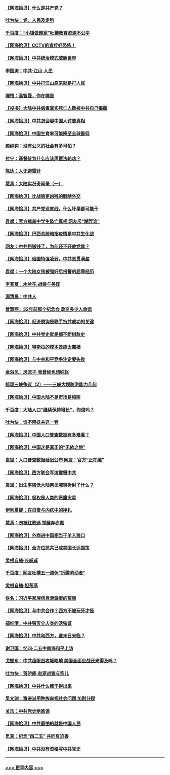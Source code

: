 #### [【网海拾贝】什么是共产党？](../pages/nsc993/n12962781.md?t=05211352) 
#### [吐为快：党、人民及走狗](../pages/nsc993/n12962747.md?t=05211352) 
#### [千百度：“小镇做题家”吐槽教育资源不公平](../pages/nsc993/n12962705.md?t=05211352) 
#### [【网海拾贝】CCTV的宣传好恐怖！](../pages/nsc993/n12959984.md?t=05211352) 
#### [【网海拾贝】中共统治模式威胁世界](../pages/nsc993/n12957622.md?t=05211352) 
#### [李国涛：中共‧江山‧人民](../pages/nsc993/n12957502.md?t=05211352) 
#### [【网海拾贝】中共打江山原来就是打人民](../pages/nsc993/n12954345.md?t=05211352) 
#### [理悟：高智晟，你在哪里](../pages/nsc993/n12953115.md?t=05211352) 
#### [【投书】大陆中共病毒真实死亡人数被中共自己揭露](../pages/nsc993/n12953050.md?t=05211352) 
#### [【网海拾贝】中共怎会容中国人讨要真相](../pages/nsc993/n12952161.md?t=05211352) 
#### [【网海拾贝】中国生育率可能降至全球最低](../pages/nsc993/n12948793.md?t=05211352) 
#### [颜纯钩：没有公义的社会有多可怕？](../pages/nsc993/n12947626.md?t=05211352) 
#### [付宁：基督徒为什么应该声援法轮功？](../pages/nsc993/n12947233.md?t=05211352) 
#### [陈达：人无避雷针](../pages/nsc993/n12947098.md?t=05211352) 
#### [慧真：大陆实况奇闻录（一）](../pages/nsc993/n12945811.md?t=05211352) 
#### [【网海拾贝】比战狼更凶残的戳瞎外交](../pages/nsc993/n12945717.md?t=05211352) 
#### [【网海拾贝】共产党没底线，什么坏事都可能干](../pages/nsc993/n12942090.md?t=05211352) 
#### [袁斌：官方掩盖中学生坠亡真相 网友斥“糊弄谁”](../pages/nsc993/n12942029.md?t=05211352) 
#### [【网海拾贝】巴西总统暗指疫情是中共生化战](../pages/nsc993/n12938999.md?t=05211352) 
#### [网友：中共捞够钱了，为何还不开放党禁？](../pages/nsc993/n12938952.md?t=05211352) 
#### [【网海拾贝】俄国恃强凌弱，中共恶贯满盈](../pages/nsc993/n12936626.md?t=05211352) 
#### [袁斌：一个大陆女孩被强奸后报警的屈辱经历](../pages/nsc993/n12936547.md?t=05211352) 
#### [李春草：木兰花·战狼与美谍](../pages/nsc993/n12935995.md?t=05211352) 
#### [源清晨：中共人](../pages/nsc993/n12935589.md?t=05211352) 
#### [曾慧燕：32年前那个纪念会 改变多少人命运](../pages/nsc993/n12934233.md?t=05211352) 
#### [【网海拾贝】经济脱钩是联手抗共成功的关键](../pages/nsc993/n12934176.md?t=05211352) 
#### [【网海拾贝】中共党史就是部不断树敌史](../pages/nsc993/n12932844.md?t=05211352) 
#### [【网海拾贝】特斯拉的模本效应太震撼](../pages/nsc993/n12925626.md?t=05211352) 
#### [【网海拾贝】与中共和平竞争注定要失败](../pages/nsc993/n12923326.md?t=05211352) 
#### [金浴凤：风流子‧我曾经也想姓赵](../pages/nsc993/n12920911.md?t=05211352) 
#### [梳理三峡争议（2）——三峡大坝防洪能力几何](../pages/nsc993/n12920173.md?t=05211352) 
#### [【网海拾贝】中国大陆不是市场是陷阱](../pages/nsc993/n12920143.md?t=05211352) 
#### [千百度：大陆人口“继续保持增长”，你信吗？](../pages/nsc993/n12918946.md?t=05211352) 
#### [吐为快：谁不晓妖共这一套](../pages/nsc993/n12918941.md?t=05211352) 
#### [【网海拾贝】中国人口普查数据有多难看？](../pages/nsc993/n12917822.md?t=05211352) 
#### [【网海拾贝】中国才是真正的“无依之地”](../pages/nsc993/n12915845.md?t=05211352) 
#### [袁斌：人口普查数据延迟公布 网友：官方“正在编”](../pages/nsc993/n12915748.md?t=05211352) 
#### [【网海拾贝】西方联合军演震慑中共](../pages/nsc993/n12913466.md?t=05211352) 
#### [袁斌：出生率降低大陆网民喊爽折射了什么？](../pages/nsc993/n12913365.md?t=05211352) 
#### [【网海拾贝】极权是人类的恶魔灾星](../pages/nsc993/n12910697.md?t=05211352) 
#### [伊利夏提：在自责与内疚中的挣扎](../pages/nsc993/n12910493.md?t=05211352) 
#### [慧真：勿被红歌迷 觉醒弃赤魔](../pages/nsc993/n12910485.md?t=05211352) 
#### [【网海拾贝】外商进中国相当于羊入狼口](../pages/nsc993/n12908274.md?t=05211352) 
#### [【网海拾贝】全方位抗共已成美国长远国策](../pages/nsc993/n12906878.md?t=05211352) 
#### [灵根自植‧长戚戚](../pages/nsc993/n12905585.md?t=05211352) 
#### [千百度：网友吐槽五一调休“折腾劳动者”](../pages/nsc993/n12905934.md?t=05211352) 
#### [灵根自植‧坦荡荡](../pages/nsc993/n12905562.md?t=05211352) 
#### [佚名：习近平家族信息泄漏案的荒唐](../pages/nsc993/n12904705.md?t=05211352) 
#### [【网海拾贝】与中共合作？西方不被玩死才怪](../pages/nsc993/n12903873.md?t=05211352) 
#### [郑纯清：中共毁灭全人类的活铁证](../pages/nsc993/n12903785.md?t=05211352) 
#### [【网海拾贝】中共和西方，谁末日来临？](../pages/nsc993/n12903482.md?t=05211352) 
#### [谢卫国：忆四‧二五中南海和平上访](../pages/nsc993/n12902192.md?t=05211352) 
#### [戈壁东：中共超限战攻城略地 美国全面应战还来得及吗？](../pages/nsc993/n12902297.md?t=05211352) 
#### [吐为快：贺骄郎‧赵家战狼与狗儿](../pages/nsc993/n12902280.md?t=05211352) 
#### [【网海拾贝】中共什么都干得出来](../pages/nsc993/n12897500.md?t=05211352) 
#### [吴文渊：激进派用种族审视社会问题 加剧分裂](../pages/nsc993/n12893881.md?t=05211352) 
#### [关乐：中共党史绝笔谣](../pages/nsc993/n12897270.md?t=05211352) 
#### [【网海拾贝】中共最怕的就是中国人民](../pages/nsc993/n12894705.md?t=05211352) 
#### [觅真：纪念“四二五” 共同反迫害](../pages/nsc993/n12894553.md?t=05211352) 
#### [【网海拾贝】中共没有资格写中共党史](../pages/nsc993/n12892231.md?t=05211352) 

----
#### [ >>> 更早内容 <<< ](../indexes/nsc993-earlier.md)
